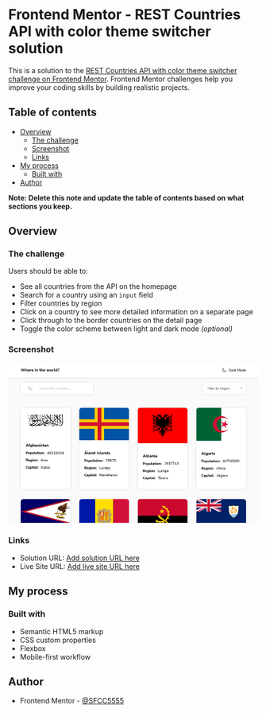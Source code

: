 # Frontend Mentor - REST Countries API with color theme switcher solution

This is a solution to the [REST Countries API with color theme switcher challenge on Frontend Mentor](https://www.frontendmentor.io/challenges/rest-countries-api-with-color-theme-switcher-5cacc469fec04111f7b848ca). Frontend Mentor challenges help you improve your coding skills by building realistic projects. 

## Table of contents

- [Overview](#overview)
  - [The challenge](#the-challenge)
  - [Screenshot](#screenshot)
  - [Links](#links)
- [My process](#my-process)
  - [Built with](#built-with)
- [Author](#author)


**Note: Delete this note and update the table of contents based on what sections you keep.**

## Overview

### The challenge

Users should be able to:

- See all countries from the API on the homepage
- Search for a country using an `input` field
- Filter countries by region
- Click on a country to see more detailed information on a separate page
- Click through to the border countries on the detail page
- Toggle the color scheme between light and dark mode *(optional)*

### Screenshot

![](./design/screenShotRestCountriesApi.png)

### Links

- Solution URL: [Add solution URL here](https://github.com/SFCC5555/restCountriesApiWithColorThemeSwitcherMaster)
- Live Site URL: [Add live site URL here](https://sfcc5555.github.io/restCountriesApiWithColorThemeSwitcherMaster/)

## My process

### Built with

- Semantic HTML5 markup
- CSS custom properties
- Flexbox
- Mobile-first workflow

## Author

- Frontend Mentor - [@SFCC5555](https://www.frontendmentor.io/profile/SFCC5555)

